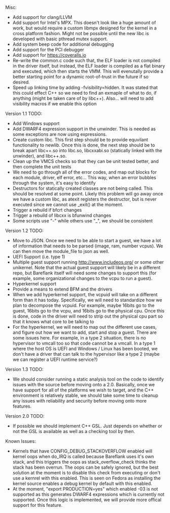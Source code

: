 Misc:
- Add support for clang/LLVM
- Add support for Intel's MPX. This doesn't look like a huge amount of work, but
  would require a custom libmpx designed for the kernel in a cross platform
  fashion. Might not be possible until the new libc is developed with basic
  pthread mutex support.
- Add system beep code for additional debugging
- Add support for the PCI debugger
- Add support for https://coveralls.io
- Re-write the common.c code such that, the ELF loader is not compiled in
  the driver itself, but instead, the ELF loader is compiled as a flat
  binary and executed, which then starts the VMM. This will evenutally provide
  a better starting point for a dynamic root-of-trust in the future if so
  desired.
- Speed up linking time by adding -fvisibility=hidden. It was stated that
  this could effect C++ so we need to find an exmaple of what to do, if
  anything (might be taken care of by libc++). Also... will need to add
  visibility macros if we enable this option

Version 1.1 TODO:
- Add Windows support
- Add DWARF4 expression support in the unwinder. This is needed as some
  exceptions are now using expressions.
- Create custom libc. This first step should be to provide equvilant
  functionality to newlib. Once this is done, the next step should be to break
  apart libc++.so into libc.so, libcxxabi.so (statically linked with the
  unwinder), and libc++.so.
- Clean up the VMCS checks so that they can be unit tested better, and then
  complete the unit tests
- We need to go through all of the error codes, and map out blocks for each
  module, driver, elf error, etc... This way, when an error bubbles through
  the system, it's easy to identify
- Destructors for statically created classes are not being called. This should
  be resolved at some point. Likely this problem will go away once we have a
  custom libc, as atexit registers the destructor, but is never executed since
  we cannot use _exit() at the moment.
- Trigger a rebuild if bfcrt changes
- Trigger a rebuild of libcxx is bfunwind changes
- Some scripts use "-" while others use "_", we should be consistent

Version 1.2 TODO:
- Move to JSON. Once we need to be able to start a guest, we have a lot of
  information that needs to be parsed (image, ram, number vcpus). We can
  then move the module_file to json as well.
- UEFI Support (i.e. type 1)
- Multiple guest support running http://www.includeos.org/ or some other
  unikernel. Note that the actual guest support will likely be in a different
  repo, but Bareflank itself will need some changes to support this (for
  example, some organizational changes to the vcpu to run a guest).
- Hyperkernel support
- Provide a means to extend BFM and the drivers
- When we add hyperkernel support, the vcpuid will take on a different form
  than it has today. Specifically, we will need to standardize how we plan
  to decompose the vcpuid. For example, maybe 16bits go to the guest, 16bits
  go to the vcpu, and 16bits go to the physical cpu. Once this is done,
  code in the driver will need to strip out the physical cpu part so that
  it knows what core to be talking to
- For the hyperkernel, we will need to map out the different use cases,
  and figure out how we want to add, start and stop a guest. There are some
  issues here. For example, in a type 2 situation, there is no hypervisor to
  vmcall too so that code cannot be a vmcall. In a type 1 where the host OS
  is UEFI and Windows / Linux has been booted, we don't have a driver
  that can talk to the hypervisor like a type 2 (maybe we can register a
  UEFI runtime service?)

Version 1.3 TODO:
- We should consider running a static analysis tool on the code to identify
  issues with the source before moving onto a 2.0. Basically, once we have
  support for all of the platforms we wish to target, and the C++ environment
  is relatively stable, we should take some time to cleanup any issues
  with reliability and security before moving onto more features.

Version 2.0 TODO:
- If possible we should implement C++ GSL. Just depends on whether or not
  the GSL is available as well as a checking tool by then.

Known Issues:
- Kernels that have CONFIG_DEBUG_STACKOVERFLOW enabled will kernel oops when
  do_IRQ is called because Bareflank uses it's own stack, and this triggers
  the oops as stack_overflow_check thinks the stack has been overrun. The
  oops can be safely ignored, but the best solution at the moment is to
  disable this check from executing or don't use a kernrel with this enabled.
  This is seen on Fedora as installing the kernel source enables a debug kernel
  by default with this enabled.
- At the moment, "export PRODUCTION=yes" which enabled -03 is not supported
  as this generates DWARF4 expressions which is currently not supported. Once
  this logic is implemented, we will provide more offical support for this
  feature.
